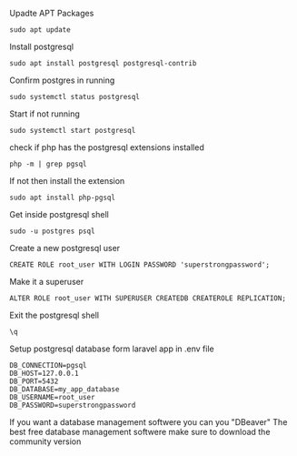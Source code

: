 
Upadte APT Packages

    sudo apt update

Install postgresql

    sudo apt install postgresql postgresql-contrib

Confirm postgres in running

    sudo systemctl status postgresql

Start if not running

    sudo systemctl start postgresql

check if php has the postgresql extensions installed

    php -m | grep pgsql

If not then install the extension

    sudo apt install php-pgsql

Get inside postgresql shell
    
    sudo -u postgres psql

Create a new postgresql user

    CREATE ROLE root_user WITH LOGIN PASSWORD 'superstrongpassword';

Make it a superuser

    ALTER ROLE root_user WITH SUPERUSER CREATEDB CREATEROLE REPLICATION;

Exit the postgresql shell
    
    \q

Setup postgresql database form laravel app in .env file 

    DB_CONNECTION=pgsql
    DB_HOST=127.0.0.1
    DB_PORT=5432
    DB_DATABASE=my_app_database
    DB_USERNAME=root_user
    DB_PASSWORD=superstrongpassword

If you want a database management softwere you can you "DBeaver"
The best free database management softwere
make sure to download the community version





